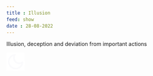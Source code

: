 ```yaml
---
title : Illusion
feed: show
date : 28-08-2022
---
```


Illusion, deception and deviation from important actions

![moon](/assets/img/moon.svg)